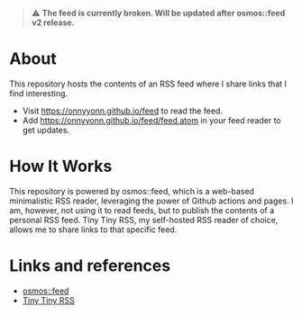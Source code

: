 > :warning:  **The feed is currently broken. Will be updated after osmos::feed v2 release.**

# About

This repository hosts the contents of an RSS feed where I share links that I find interesting.
- Visit https://onnyyonn.github.io/feed to read the feed.
- Add https://onnyyonn.github.io/feed/feed.atom in your feed reader to get updates.

# How It Works

This repository is powered by osmos::feed, which is a web-based minimalistic RSS reader, leveraging the power of Github actions and pages. I am, however, not using it to read feeds, but to publish the contents of a personal RSS feed. Tiny Tiny RSS, my self-hosted RSS reader of choice, allows me to share links to that specific feed.

# Links and references

- [osmos::feed](https://github.com/osmoscraft/osmosfeed)
- [Tiny Tiny RSS](https://tt-rss.org)
